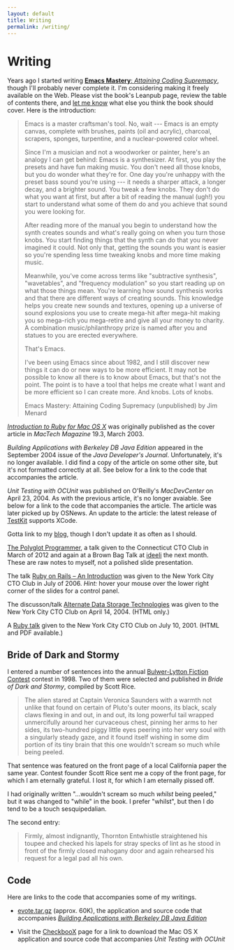 ```yaml
---
layout: default
title: Writing
permalink: /writing/
---
```


# Writing

Years ago I started writing
[<strong>Emacs Mastery</strong>: <em>Attaining Coding
Supremacy</em>](https://leanpub.com/emacs-mastery), though I'll probably
never complete it.
I'm considering making it freely available on the Web. Please vist the
book's Leanpub page, review the table of contents there, and
[let me know](mailto:jim@jimmenard.com) what else you think the book should
cover. Here is the introduction:

> Emacs is a master craftsman's tool. No, wait --- Emacs is an empty canvas,
> complete with brushes, paints (oil and acrylic), charcoal, scrapers,
> sponges, turpentine, and a nuclear-powered color wheel.
>
> Since I'm a musician and not a woodworker or painter, here's an analogy I
> can get behind: Emacs is a synthesizer. At first, you play the presets and
> have fun making music. You don't need all those knobs, but you do wonder
> what they're for. One day you're unhappy with the preset bass sound you're
> using --- it needs a sharper attack, a longer decay, and a brighter sound.
> You tweak a few knobs. They don't do what you want at first, but after a bit
> of reading the manual (ugh!) you start to understand what some of them do
> and you achieve that sound you were looking for.
>
> After reading more of the manual you begin to understand how the synth
> creates sounds and what's really going on when you turn those knobs. You
> start finding things that the synth can do that you never imagined it
> could. Not only that, getting the sounds you want is easier so you're
> spending less time tweaking knobs and more time making music.
>
> Meanwhile, you've come across terms like "subtractive synthesis",
> "wavetables", and "frequency modulation" so you start reading up on what
> those things mean. You're learning how sound synthesis works and that there
> are different ways of creating sounds. This knowledge helps you create new
> sounds and textures, opening up a universe of sound explosions you use to
> create mega-hit after mega-hit making you so mega-rich you mega-retire and
> give all your money to charity. A combination music/philanthropy prize is
> named after you and statues to you are erected everywhere.
>
> That's Emacs.
>
> I've been using Emacs since about 1982, and I still discover new things it
> can do or new ways to be more efficient. It may not be possible to know all
> there is to know about Emacs, but that's not the point. The point is to have
> a tool that helps me create what I want and be more efficient so I can
> create more. And knobs. Lots of knobs.
>
> Emacs Mastery: Attaining Coding Supremacy (unpublished) by Jim Menard

[<cite>Introduction to Ruby for Mac OS X</cite>](Intro_to_Ruby.html) was
originally published as the cover article in <cite>MacTech Magazine</cite>
19.3, March 2003.

<cite>Building Applications with Berkeley DB Java Edition</cite> appeared in
the September 2004 issue of the <cite>Java Developer's Journal</cite>.
Unfortunately, it's no longer available. I did find a copy of the article on
some other site, but it's not formatted correctly at all. See below for a
link to the code that accompanies the article.

<cite>Unit Testing with OCUnit</cite> was published on O'Reilly's
<cite>MacDevCenter</cite> on April 23, 2004. As with the previous article,
it's no longer avaiable. See below for a link to the code that accompanies
the article. The article was later picked up by OSNews. An update to the
article: the latest release of [TestKit](http://testkit.sourceforge.net/)
supports XCode.

Gotta link to my [blog](https://www.jimmenard.com/blog.html), though I don't
update it as often as I should.

[The Polyglot Programmer](complangs.html), a talk given to the
Connecticut CTO Club in March of 2012 and again at a Brown Bag Talk
at [ideeli](http://www.ideeli.com) the next month. These are raw
notes to myself, not a polished slide presentation.

The talk
[Ruby on Rails &ndash; An Introduction](rails_ctoclub/s5/index.html) was
given to the New York City CTO Club in July of 2006. _Hint:_ hover your
mouse over the lower right corner of the slides for a control panel.

The discusson/talk [Alternate Data Storage
Technologies](alternate_storage.html) was given to the New York City CTO Club on April 14, 2004.
(HTML only.)

A [Ruby talk](rubytalk/index.html) given to the New York City
CTO Club on July 10, 2001. (HTML and PDF available.)

<a id="bride"/>
<h2>Bride of Dark and Stormy</h2>

I entered a number of sentences into the
annual [Bulwer-Lytton Fiction Contest](http://www.bulwer-lytton.com/)
contest in 1998. Two of them were selected and published in <cite>Bride of
Dark and Stormy</cite>, compiled by Scott Rice.

> The alien stared at Captain Veronica Saunders with a warmth not unlike
> that found on certain of Pluto's outer moons, its black, scaly claws
> flexing in and out, in and out, its long powerful tail wrapped
> unmercifully around her curvaceous chest, pinning her arms to her sides,
> its two-hundred piggy little eyes peering into her very soul with a
> singularly steady gaze, and it found itself wishing in some dim portion of
> its tiny brain that this one wouldn't scream so much while being peeled.

That sentence was featured on the front page of a local California paper
the same year. Contest founder Scott Rice sent me a copy of the front page,
for which I am eternally grateful. I lost it, for which I am eternally pissed
off.

I had originally written "...wouldn't scream so much
_whilst_ being peeled," but it was changed to "while" in the book. I
prefer "whilst", but then I do tend to be a touch sesquipedalian.

The second entry:

> Firmly, almost indignantly, Thornton Entwhistle straightened his toupee
> and checked his lapels for stray specks of lint as he stood in front of
> the firmly closed mahogany door and again rehearsed his request for a
> legal pad all his own.

<a id="code"/>
<h2>Code</h2>

Here are links to the code that accompanies some of my writings.

- [evote.tar.gz](evote.tar.gz) (approx. 60K), the application and source
  code that accompanies
  [<cite>Building Applications with Berkeley DB Java Edition</cite>](http://www.sys-con.com/story/?storyid=46235&amp;DE=1)

- Visit the [CheckbooX](projects/CheckbooX/index.html) page for a link to
  download the Mac OS X application and source code that accompanies
  <cite>Unit Testing with OCUnit</cite>
